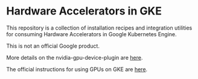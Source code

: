 # Hardware Accelerators in GKE

This repository is a collection of installation recipes and integration utilities for consuming Hardware Accelerators in Google Kubernetes Engine.

This is not an official Google product.

More details on the nvidia-gpu-device-plugin are [here](cmd/eicas_tpu/README.md).

The official instructions for using GPUs on GKE are
[here](https://cloud.google.com/kubernetes-engine/docs/how-to/gpus).
